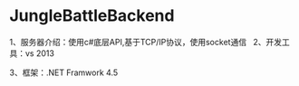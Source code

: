 # JungleBattleBackend

1、服务器介绍：使用c#底层API,基于TCP/IP协议，使用socket通信
 
2、开发工具：vs 2013

3、框架：.NET Framwork 4.5
 
